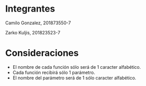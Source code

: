 # Integrantes
Camilo Gonzalez, 201873550-7

Zarko Kuljis, 201823523-7
# Consideraciones
* El nombre de cada función sólo será de 1 caracter alfabético.
* Cada función recibirá sólo 1 parámetro.
* El nombre del parámetro será de 1 sólo caracter alfabético.